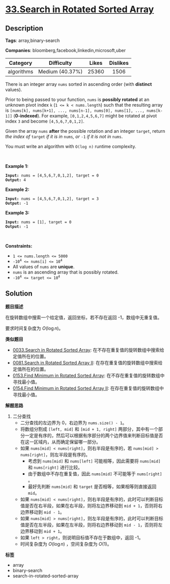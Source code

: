 # [33.Search in Rotated Sorted Array](https://leetcode.com/problems/search-in-rotated-sorted-array/description/)

## Description

**Tags**: array,binary-search

**Companies**: bloomberg,facebook,linkedin,microsoft,uber

|  Category  |   Difficulty    | Likes | Dislikes |
| :--------: | :-------------: | :---: | :------: |
| algorithms | Medium (40.37%) | 25360 |   1506   |

<p>There is an integer array <code>nums</code> sorted in ascending order (with <strong>distinct</strong> values).</p>
<p>Prior to being passed to your function, <code>nums</code> is <strong>possibly rotated</strong> at an unknown pivot index <code>k</code> (<code>1 &lt;= k &lt; nums.length</code>) such that the resulting array is <code>[nums[k], nums[k+1], ..., nums[n-1], nums[0], nums[1], ..., nums[k-1]]</code> (<strong>0-indexed</strong>). For example, <code>[0,1,2,4,5,6,7]</code> might be rotated at pivot index <code>3</code> and become <code>[4,5,6,7,0,1,2]</code>.</p>
<p>Given the array <code>nums</code> <strong>after</strong> the possible rotation and an integer <code>target</code>, return <em>the index of </em><code>target</code><em> if it is in </em><code>nums</code><em>, or </em><code>-1</code><em> if it is not in </em><code>nums</code>.</p>
<p>You must write an algorithm with <code>O(log n)</code> runtime complexity.</p>
<p>&nbsp;</p>
<p><strong class="example">Example 1:</strong></p>
<pre><code><strong>Input:</strong> nums = [4,5,6,7,0,1,2], target = 0
<strong>Output:</strong> 4</code></pre><p><strong class="example">Example 2:</strong></p>
<pre><code><strong>Input:</strong> nums = [4,5,6,7,0,1,2], target = 3
<strong>Output:</strong> -1</code></pre><p><strong class="example">Example 3:</strong></p>
<pre><code><strong>Input:</strong> nums = [1], target = 0
<strong>Output:</strong> -1</code></pre>
<p>&nbsp;</p>
<p><strong>Constraints:</strong></p>
<ul>
  <li><code>1 &lt;= nums.length &lt;= 5000</code></li>
  <li><code>-10<sup>4</sup> &lt;= nums[i] &lt;= 10<sup>4</sup></code></li>
  <li>All values of <code>nums</code> are <strong>unique</strong>.</li>
  <li><code>nums</code> is an ascending array that is possibly rotated.</li>
  <li><code>-10<sup>4</sup> &lt;= target &lt;= 10<sup>4</sup></code></li>
</ul>

## Solution

**题目描述**

在旋转数组中搜索一个给定值，返回坐标，若不存在返回 -1，数组中无重复值。

要求时间复杂度为 $O(\log n)$。

**类似题目**

- [0033.Search in Rotated Sorted Array](0033.search-in-rotated-sorted-array.md): 在不存在重复值的旋转数组中搜索给定值所在的位置。
- [0081.Search in Rotated Sorted Array II](0081.search-in-rotated-sorted-array-ii.md): 在存在重复值的旋转数组中搜索给定值所在的位置。
- [0153.Find Minimum in Rotated Sorted Array](0153.find-minimum-in-rotated-sorted-array.md): 在不存在重复值的旋转数组中寻找最小值。
- [0154.Find Minimum in Rotated Sorted Array II](0154.find-minimum-in-rotated-sorted-array-ii.md): 在存在重复值的旋转数组中寻找最小值。

**解题思路**

1. 二分查找
   - 二分查找的左边界为 0，右边界为 `nums.size() - 1`。
   - 将数组分割成 `[left, mid]` 和 `[mid + 1, right]` 两部分，其中有一个部分一定是有序的，然后可以根据有序部分的两个边界值来判断目标值是否在这一区域内，从而确定保留哪一部分。
   - 如果 `nums[mid] < nums[right]`，则右半段是有序的，若 `nums[mid] > nums[right]`，则左半段是有序的。
     - 考虑到 `nums[mid]` 和 `nums[left]` 可能相等，因此需要将 `nums[mid]` 和 `nums[right]` 进行比较。
     - 由于数组中不存在重复值，因此 `nums[mid]` 不可能等于 `nums[right]` 。
     - 最好先判断 `nums[mid]` 和 `target` 是否相等，如果相等则直接返回 `mid`。
   - 如果 `nums[mid] < nums[right]`，则右半段是有序的，此时可以判断目标值是否在右半段，如果在右半段，则将左边界移动到 `mid + 1`，否则将右边界移动到 `mid - 1`。
   - 如果 `nums[mid] > nums[right]`，则左半段是有序的，此时可以判断目标值是否在左半段，如果在左半段，则将右边界移动到 `mid - 1`，否则将左边界移动到 `mid + 1`。
   - 如果 `left > right`，则说明目标值不存在于数组中，返回 -1。
   - 时间复杂度为 $O(\log n)$ ，空间复杂度为 $O(1)$。

**标签**

- array
- binary-search
- search-in-rotated-sorted-array
